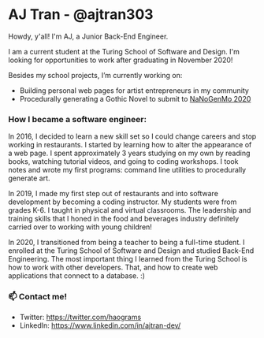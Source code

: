# AJ Tran - @ajtran303

Howdy, y'all! I'm AJ, a Junior Back-End Engineer. 

I am a current student at the Turing School of Software and Design.
I'm looking for opportunities to work after graduating in November 2020!

Besides my school projects, I’m currently working on:
- Building personal web pages for artist entrepreneurs in my community
- Procedurally generating a Gothic Novel to submit to [NaNoGenMo 2020](https://nanogenmo.github.io/)

### How I became a software engineer:

In 2016, I decided to learn a new skill set so I could change careers and stop working in restaurants. I started by learning how to alter the appearance of a web page. I spent approximately 3 years studying on my own by reading books, watching tutorial videos, and going to coding workshops. I took notes and wrote my first programs: command line utilities to procedurally generate art.

In 2019, I made my first step out of restaurants and into software development by becoming a coding instructor. My students were from grades K-6. I taught in physical and virtual classrooms. The leadership and training skills that I honed in the food and beverages industry definitely carried over to working with young children!

In 2020, I transitioned from being a teacher to being a full-time student. I enrolled at the Turing School of Software and Design and studied Back-End Engineering. The most important thing I learned from the Turing School is how to work with other developers. That, and how to create web applications that connect to a database. :)

### 📫 Contact me!
- Twitter: https://twitter.com/haograms
- LinkedIn: https://www.linkedin.com/in/ajtran-dev/

<!--
**ajtran303/ajtran303** is a ✨ _special_ ✨ repository because its `README.md` (this file) appears on your GitHub profile.

Here are some ideas to get you started:

- 🔭 I’m currently working on ...
- 🌱 I’m currently learning ...
- 👯 I’m looking to collaborate on ...
- 🤔 I’m looking for help with ...
- 💬 Ask me about ...
- 📫 How to reach me: ...
- 😄 Pronouns: ...
- ⚡ Fun fact: ...
-->
